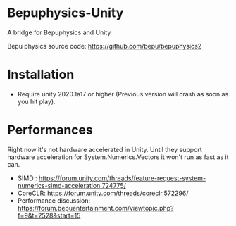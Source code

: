 # Bepuphysics-Unity
A bridge for Bepuphysics and Unity

Bepu physics source code: https://github.com/bepu/bepuphysics2

# Installation
- Require unity 2020.1a17 or higher (Previous version will crash as soon as you hit play).

# Performances

Right now it's not hardware accelerated in Unity. Until they support hardware acceleration for System.Numerics.Vectors it won't run as fast as it can.

- SIMD : https://forum.unity.com/threads/feature-request-system-numerics-simd-acceleration.724775/
- CoreCLR: https://forum.unity.com/threads/coreclr.572296/
- Performance discussion: https://forum.bepuentertainment.com/viewtopic.php?f=9&t=2528&start=15
